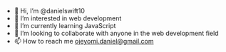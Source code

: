 - 👋 Hi, I’m @danielswift10
- 👀 I’m interested in web development
- 🌱 I’m currently learning JavaScript
- 💞️ I’m looking to collaborate with anyone in the web development field
- 📫 How to reach me ojeyomi.daniel@gmail.com

<!---
danielswift10/danielswift10 is a ✨ special ✨ repository because its `README.md` (this file) appears on your GitHub profile.
You can click the Preview link to take a look at your changes.
--->
